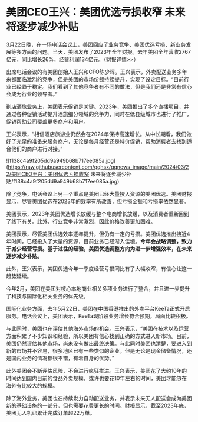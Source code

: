 # 美团CEO王兴：美团优选亏损收窄 未来将逐步减少补贴

3月22日晚，在一场电话会议上，美团回应了业务竞争、美团优选亏损、新业务发展等多方面的问题。当天，美团发布了2023年全年财报。去年美团全年营收2767亿元，同比增长26%，经营利润134亿元。（[财报详情>>](https://news.qq.com/rain/a/20240322A06QUZ00)）

出席电话会议的有美团创始人王兴和CFO陈少晖。王兴表示，外卖配送业务多年来都面临激烈的竞争，但是美团的市场份额持续提升，实现了设定目标。“目前行业已经趋于稳定。我们看到了其他竞争者有不同的做法，但是我们还是非常有信心会成为行业的领导者。”

到店酒旅业务上，美团表示促销是关键。2023年，美团推出了多个直播项目，并通过各种促销活动提升酒旅细分领域的竞争力，同时在低县级城市也进行了推广，促销帮助公司覆盖更多商户和用户。

王兴表示，“相信酒店旅游业仍然会在2024年保持高速增长。从中长期看，我们做好了充足的准备来服务商户，无论是每月经营还是特价促销，帮助消费者去找到适合他们的商户进行对接。”

![f138c4a9f205dd9a949b68b717ee085a.jpg](https://raw.githubusercontent.com/qqhsx/qqnews_image/main/2024/03/22/美团CEO王兴：美团优选亏损收窄 未来将逐步减少补贴/f138c4a9f205dd9a949b68b717ee085a.jpg)

除了竞争，电话会议上另一个重点是美团已经大量投入资源的美团优选。美团财报显示，尽管美团优选在2023年的效率有所改善，但亏损金额和亏损率依然显著。

美团表示，2023年美团优选增长放缓与整个电商增长放缓，以及消费者重新回到了线下有关。此外，行业竞争非常激烈，因此价格改善更加困难。

美团表示，尽管美团优选效率逐年提升，但仍有一定的亏损。美团优选推出接近4年时间，已经投入了大量的资源，目前业务已经渐入佳境。**今年会战略调整，致力于减少经营亏损。基于过往的经验，美团优选调整方向为进一步增强效率，在未来逐步减少补贴。**

此外，王兴表示，美团优选今年一季度经营亏损同比有了大幅收窄，有信心让这一趋势延续。

今年2月，美团在美团对核心本地商业相关多项业务进行了整合，并且进一步提升了科技与国际化相关业务的优先级。

国际化业务方面，去年5月22日，美团在中国香港推出的外卖平台KeeTa正式开启服务。电话会议上，美团表示，KeeTa现阶段业务增长符合预期，局面比较积极。

与此同时，美团也在评估其他海外市场的机会。王兴表示，“美团在技术以及运营方面积累了不少知识和经验，所以美团有信心找到正确的方式进入新市场。目前，美团仍然评估其他市场，尚未没有做出最终决策。与此同时美团也清楚，要进入到新的市场并不容易，很多地区已有一些类似的企业。但是无论是现金储备情况，还是国内业务的情况都很不错，有着自身的优势。”

此外美团会不断评估风险，不会进行疯狂推进。王兴表示，美团花了大约10年的时间达到国内目前的食品外卖规模，或许也要花10年左右的时间，美团才能够在海外有比较大的规模。

除了海外业务，美团也在持续发力自动配送业务，并表示未来无人配送会成为美团新的基础设施的一部分，但也需要花费更长的时间。财报显示，截至2023年底，美团无人机已累计完成订单超22万单。

